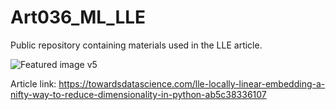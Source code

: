 # Art036_ML_LLE
Public repository containing materials used in the LLE article.

![Featured image v5](https://user-images.githubusercontent.com/24861699/173181713-41a5a328-fc11-433c-9a91-64b818d4ff13.png)

Article link: https://towardsdatascience.com/lle-locally-linear-embedding-a-nifty-way-to-reduce-dimensionality-in-python-ab5c38336107
